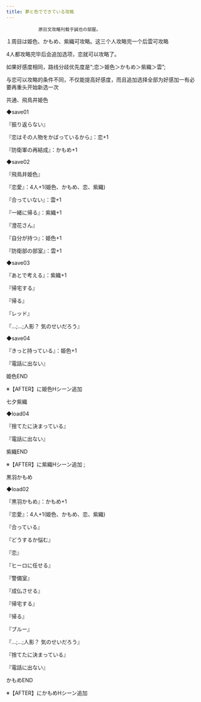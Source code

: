 ```yaml
---
title: 夢と色でできている攻略
---
```


                原日文攻略刊载于誠也の部屋。



１周目は姫色、かもめ、紫織可攻略。这三个人攻略完一个后雲可攻略



4人都攻略完毕后会追加选项，恋就可以攻略了。



如果好感度相同，路线分歧优先度是“;恋＞姫色＞かもめ＞紫織＞雲”;



与恋可以攻略的条件不同，不仅能提高好感度，而且追加选择全部为好感加一有必要再重头开始新选一次



共通、飛鳥井姫色



◆save01



『振り返らない』



『恋はその人物をかばっているから』：恋+1



『防衛軍の再結成』：かもめ+1



◆save02



『飛鳥井姫色』



『恋愛』：4人+1(姫色、かもめ、恋、紫織)



『合っていない』：雲+1



『一緒に帰る』：紫織+1



『澄花さん』



『自分が持つ』：姫色+1



『防衛部の部室』：雲+1



◆save03



『あとで考える』：紫織+1



『帰宅する』



『帰る』



『レッド』



『…;…;人影？ 気のせいだろう』



◆save04



『きっと持っている』：姫色+1



『電話に出ない』



姫色END



※【AFTER】に姫色Hシーン追加



七夕紫織



◆load04



『捨てたに決まっている』



『電話に出ない』



紫織END



※【AFTER】に紫織Hシーン追加 ;



黒羽かもめ



◆load02



『黒羽かもめ』：かもめ+1



『恋愛』：4人+1(姫色、かもめ、恋、紫織)



『合っている』



『どうするか悩む』



『恋』



『ヒーロに任せる』



『警備室』



『成仏させる』



『帰宅する』



『帰る』



『ブルー』



『…;…;人影？ 気のせいだろう』



『捨てたに決まっている』



『電話に出ない』



かもめEND



※【AFTER】にかもめHシーン追加




              
